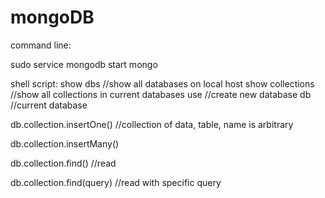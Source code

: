 # mongoDB

command line: 

sudo service mongodb start
mongo

shell script:
show dbs //show all databases on local host
show collections //show all collections in current databases
use //create new database
db //current database

db.collection.insertOne() //collection of data, table, name is arbitrary

db.collection.insertMany()

db.collection.find() //read

db.collection.find(query) //read with specific query
